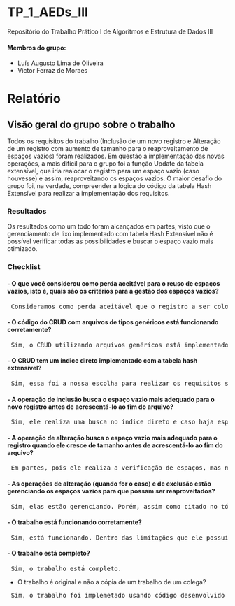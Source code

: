# TP_1_AEDs_III
Repositório do Trabalho Prático I de Algoritmos e Estrutura de Dados III

#### Membros do grupo:
- Luís Augusto Lima de Oliveira
- Victor Ferraz de Moraes

# Relatório
## Visão geral do grupo sobre o trabalho

Todos os requisitos do trabalho (Inclusão de um novo registro e Alteração de um registro com aumento de tamanho para o reaproveitamento de espaços vazios) foram realizados. Em questão a implementação das novas operações, a mais difícil para o grupo foi a função Update da tabela extensível, que iria realocar o registro para um espaço vazio (caso houvesse) e assim, reaproveitando os espaços vazios.
O maior desafio do grupo foi, na verdade, compreender a lógica do código da tabela Hash Extensível para realizar a implementação dos requisitos.

### Resultados

Os resultados como um todo foram alcançados em partes, visto que o gerenciamento de lixo implementado com tabela Hash Extensível não é possível verificar todas as possibilidades e buscar o espaço vazio mais otimizado.

### Checklist

#### - O que você considerou como perda aceitável para o reuso de espaços vazios, isto é, quais são os critérios para a gestão dos espaços vazios?

<pre> Consideramos como perda aceitável que o registro a ser colocado no espaço vazio tenha pelo menos 40% do tamanho deste espaço. </pre>

#### - O código do CRUD com arquivos de tipos genéricos está funcionando corretamente?

<pre> Sim, o CRUD utilizando arquivos genéricos está implementado e funcional. </pre>

#### - O CRUD tem um índice direto implementado com a tabela hash extensível?

<pre> Sim, essa foi a nossa escolha para realizar os requisitos solicitados. </pre>

#### - A operação de inclusão busca o espaço vazio mais adequado para o novo registro antes de acrescentá-lo ao fim do arquivo?

<pre> Sim, ele realiza uma busca no índice direto e caso haja espaços vazios, ele verifica o tamanho do novo registro para verificar se ele possui pelo menos 40% deste espaço vazio e realiza sua inserção.  </pre>

#### - A operação de alteração busca o espaço vazio mais adequado para o registro quando ele cresce de tamanho antes de acrescentá-lo ao fim do arquivo?

<pre> Em partes, pois ele realiza a verificação de espaços, mas não de todos devido ao funcionamento do Hash Extensível. </pre>

#### - As operações de alteração (quando for o caso) e de exclusão estão gerenciando os espaços vazios para que possam ser reaproveitados?

<pre> Sim, elas estão gerenciando. Porém, assim como citado no tópico anterior, não são buscado todos os espaços vazios do registro.  </pre>

#### - O trabalho está funcionando corretamente?

<pre> Sim, está funcionando. Dentro das limitações que ele possui. </pre>

#### - O trabalho está completo?

<pre> Sim, o trabalho está completo. </pre>

- O trabalho é original e não a cópia de um trabalho de um colega?

<pre> Sim, o trabalho foi implemetado usando código desenvolvido pelo grupo utilizando apenas a base disponibilizada pelo Professor no Canvas. </pre>

